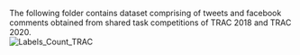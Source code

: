 The following folder contains dataset comprising of tweets and facebook comments obtained from shared task competitions of TRAC 2018 and TRAC 2020.  
![Labels_Count_TRAC](https://user-images.githubusercontent.com/36988779/171876277-11b65e7e-5795-4926-afb5-3ccb0a29cee4.png)
